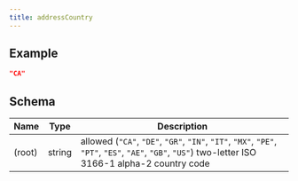 ```yaml
---
title: addressCountry
---
```

## Example



```json
"CA"
```
## Schema

| Name | Type | Description |
|---|---|---|
| (root) | string | allowed (`"CA"`, `"DE"`, `"GR"`, `"IN"`, `"IT"`, `"MX"`, `"PE"`, `"PT"`, `"ES"`, `"AE"`, `"GB"`, `"US"`) two-letter ISO 3166-1 alpha-2 country code |

